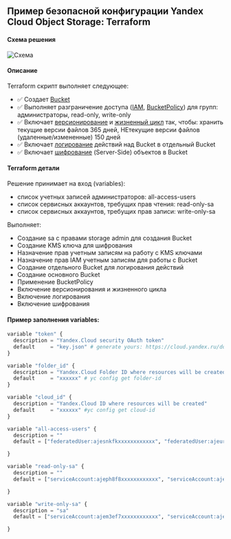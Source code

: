 ## Пример безопасной конфигурации Yandex Cloud Object Storage: Terraform

#### Схема решения
![Схема](https://user-images.githubusercontent.com/85429798/136698539-f7772475-cca7-4498-8c79-426fc385a90f.png)


#### Описание 
Terraform скрипт выполняет следующее:
- :white_check_mark: Создает [Bucket](https://cloud.yandex.ru/docs/storage/concepts/bucket)
- :white_check_mark: Выполняет разграничение доступа ([IAM](https://cloud.yandex.ru/docs/storage/security/), [BucketPolicy](https://cloud.yandex.ru/docs/storage/concepts/policy)) для групп: администраторы, read-only, write-only
- :white_check_mark: Включает [версионирование](https://cloud.yandex.ru/docs/storage/concepts/versioning) и [жизненный цикл](https://cloud.yandex.ru/docs/storage/concepts/lifecycles) так, чтобы: хранить текущие версии файлов 365 дней, НЕтекущие версии файлов (удаленные/измененные) 150 дней
- :white_check_mark: Включает [логирование](https://cloud.yandex.ru/docs/storage/operations/buckets/enable-logging) действий над Bucket в отдельный Bucket
- :white_check_mark: Включает [шифрование](https://cloud.yandex.ru/docs/storage/operations/buckets/encrypt) (Server-Side) объектов в Bucket 

#### Terraform детали 
Решение принимает на вход (variables):
- список учетных записей администраторов: all-access-users
- список сервисных аккаунтов, требущих прав чтения: read-only-sa
- список сервисных аккаунтов, требущих прав записи: write-only-sa

Выполняет:
- Создание sa с правами storage admin для создания Bucket
- Создание KMS ключа для шифрования
- Назначение прав учетным записям на работу с KMS ключами
- Назначение прав IAM учетным записям для работы с Bucket
- Создание отдельного Bucket для логирования действий 
- Создание основного Bucket
- Применение BucketPolicy 
- Включение версионирования и жизненного цикла
- Включение логирования
- Включение шифрования

#### Пример заполнения variables:
```Python
variable "token" {
  description = "Yandex.Cloud security OAuth token"
  default     = "key.json" # generate yours: https://cloud.yandex.ru/docs/iam/concepts/authorization/oauth-token
}

variable "folder_id" {
  description = "Yandex.Cloud Folder ID where resources will be created"
  default     = "xxxxxx" # yc config get folder-id
}

variable "cloud_id" {
  description = "Yandex.Cloud ID where resources will be created"
  default     = "xxxxxx" #yc config get cloud-id
}

variable "all-access-users" {
  description = ""
  default = ["federatedUser:ajesnkfkxxxxxxxxxxxx", "federatedUser:ajeurmedxxxxxxxxxxxx"]

}

variable "read-only-sa" {
  description = ""
  default = ["serviceAccount:ajeph8f8xxxxxxxxxxxx", "serviceAccount:aje066slxxxxxxxxxxxx"]

}

variable "write-only-sa" {
  description = "sa"
  default = ["serviceAccount:ajem3ef7xxxxxxxxxxxx", "serviceAccount:aje1ngf4xxxxxxxxxxxx"]

}
```
